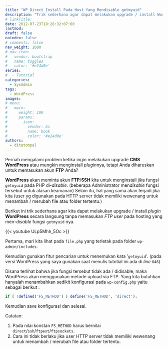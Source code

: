 ```yaml
---
title: "WP Direct Install Pada Host Yang Mendisable getmyuid"
description: "Trik sederhana agar dapat melakukan upgrade / install WordPress plugin secara langsung tanpa memasukan FTP user pada hosting yang mendisable fungsi getmyuid."
# linkTitle:
date: 2012-07-23T18:26:32+07:00
lastmod:
draft: false
noindex: false
# comments: false
nav_weight: 1000
# nav_icon:
#   vendor: bootstrap
#   name: toggles
#   color: '#e24d0e'
series:
#  - Tutorial
categories:
  - SysAdmin
tags:
  - WordPress
images:
# menu:
#   main:
#     weight: 100
#     params:
#       icon:
#         vendor: bs
#         name: book
#         color: '#e24d0e'
authors:
  - ditatompel
---
```


Pernah mengalami problem ketika ingin melakukan upgrade **CMS WordPress** atau mungkin menginstall *plugin*nya, tetapi Anda diharuskan untuk memasukan akun **FTP** Anda?

<!--more-->

**WordPress** akan meminta akun **FTP**/**SSH** kita untuk menginstall jika fungsi `getmyuid` pada PHP di-*disable*. (beberapa Administrator men*disable* fungsi tersebut untuk alasan keamanan) Selain itu, hal yang sama akan terjadi jika kita (user yg digunakan pada HTTP server tidak memiliki wewenang untuk menambah / merubah file atau folder tertentu.)

Berikut ini trik sederhana agar kita dapat melakukan upgrade / install *plugin* **WordPress** secara langsung tanpa memasukan *FTP user* pada hosting yang men-*disable* fungsi `getmyuid` nya.

{{< youtube ULp5Mhh_5Oc >}}

Pertama, mari kita lihat pada `file.php` yang terletak pada folder `wp-admin/includes`.

Kemudian gunakan fitur pencarian untuk menemukan kata '`getmyuid`'. (pada versi WordPress yang saya gunakan saat menulis tutotial ini ada di *line* `846`)

Disana terlihat bahwa jika fungsi tersebut tidak ada / didisable, maka WordPress akan menggunakan metode upload via FTP. Yang kita butuhkan hanyalah menambahkan sedikit konfigurasi pada `wp-config.php` yaitu sebagai berikut :

```php
if ( !defined('FS_METHOD') ) define('FS_METHOD', 'direct');
```
Kemudian save konfigurasi dan selesai.

Catatan:
1. Pada nilai konstan `FS_METHOD` harus bernilai `direct`/`ssh`/`ftpext`/`ftpsockets`.
2. Cara ini tidak berlaku jika user HTTP server tidak memiliki wewenang untuk menambah / merubah file atau folder tertentu.


